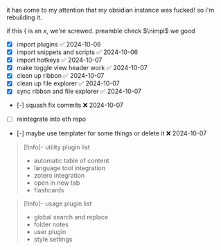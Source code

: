it has come to my attention that my obsidian instance was fucked! so i'm rebuilding it.

if this $\{$ is an $x$, we're screwed.
preamble check $\nimpl$ we good



- [x] import plugins ✅ 2024-10-06
- [x] import snippets and scripts ✅ 2024-10-06
- [x] import hotkeys ✅ 2024-10-07
- [x] make toggle view header work ✅ 2024-10-07
- [x] clean up ribbon ✅ 2024-10-07
- [x] clean up file explorer ✅ 2024-10-07
- [x] sync ribbon and file explorer ✅ 2024-10-07
- [-] squash fix commits ❌ 2024-10-07
- [ ] reintegrate into eth repo
- [-] maybe use templater for some things or delete it ❌ 2024-10-07


> [!info]- utility plugin list
> 
> - automatic table of content  
> - language tool integration
> - zotero integration
> - open in new tab
> - flashcards
>   


> [!info]- usage plugin list
> 
> - global search and replace
> - folder notes
> - user plugin
> - style settings

